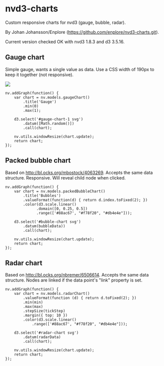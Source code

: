 # nvd3-charts
Custom responsive charts for nvd3 (gauge, bubble, radar).

By Johan Johansson/Enplore (https://github.com/enplore/nvd3-charts.git).

Current version checked OK with nvd3 1.8.3 and d3 3.5.16.

## Gauge chart
Simple gauge, wants a single value as data. Use a CSS width of 190px to keep it together (not responsive).

![](https://raw.githubusercontent.com/enplore/nvd3-charts/master/gauge.png)

```
nv.addGraph(function() {
    var chart = nv.models.gaugeChart()
        .title('Gauge')
        .min(0)
        .max(1);

    d3.select('#gauge-chart-1 svg')
        .datum([Math.random()])
        .call(chart);

    nv.utils.windowResize(chart.update);
    return chart;
});
```

## Packed bubble chart
Based on http://bl.ocks.org/mbostock/4063269. Accepts the same data structure. Responsive. Will reveal child node when clicked.

```
nv.addGraph(function() {
    var chart = nv.models.packedBubbleChart()
        .title('Bubbles')
        .valueFormat(function(d) { return d.index.toFixed(2); })
        .color(d3.scale.linear()
              .domain([0, 0.25, 0.5])
              .range(['#88ac67', "#f78f20", "#db4e4e"]));

    d3.select('#bubble-chart svg')
        .datum(bubbleData))
        .call(chart);

    nv.utils.windowResize(chart.update);
    return chart;
});
```

## Radar chart
Based on http://bl.ocks.org/nbremer/6506614. Accepts the same data structure. Nodes are linked if the data point's "link" property is set.

```
nv.addGraph(function() {
    var chart = nv.models.radarChart()
        .valueFormat(function (d) { return d.toFixed(2); })
        .min(min)
        .max(max)
        .stepSize(tickStep)
        .margin({ top: 10 })
        .color(d3.scale.linear()
            .range(['#88ac67', "#f78f20", "#db4e4e"]));

    d3.select('#radar-chart svg')
        .datum(radarData)
        .call(chart);

    nv.utils.windowResize(chart.update);
    return chart;
});
```
